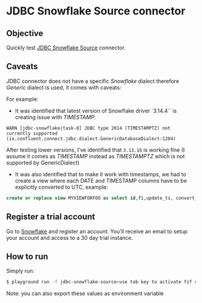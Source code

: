 # JDBC Snowflake Source connector


## Objective

Quickly test [JDBC Snowflake Source](https://docs.confluent.io/current/connect/kafka-connect-jdbc/source-connector/index.html#kconnect-long-jdbc-source-connector) connector.

## Caveats

JDBC connector does not have a specific *Snowflake* dialect therefore *Generic* dialect is used, it comes with caveats:
 
For example:
 
* It was identified that latest version of Snowflake driver `3.14.4`` is creating issue with *TIMESTAMP*:

```log
WARN [jdbc-snowflake|task-0] JDBC type 2014 (TIMESTAMPTZ) not currently supported (io.confluent.connect.jdbc.dialect.GenericDatabaseDialect:1204)
```

After testing lower versions, I’ve identified that `3.13.16` is working fine (I assume it comes as *TIMESTAMP* instead as *TIMESTAMPTZ* which is not supported by GenericDialect)
  
* It was also identified that to make it work with timestamps, we had to create a view where each DATE and TIMESTAMP columns have to be explicitly converted to UTC, example:

```sql
create or replace view MYVIEWFORFOO as select id,f1,update_ts, convert_timezone('UTC', loaddate) as loaddate, convert_timezone('UTC', submitdate) as submitdate, convert_timezone('UTC', insuredbirthdate) as insuredbirthdate from FOO;
```

## Register a trial account

Go to [Snowflake](https://www.snowflake.com) and register an account. You'll receive an email to setup your account and access to a 30 day trial instance.

## How to run

Simply run:

```bash
$ playground run -f jdbc-snowflake-source<use tab key to activate fzf completion (see https://kafka-docker-playground.io/#/cli?id=%e2%9a%a1-setup-completion), otherwise use full path, or correct relative path> <SNOWFLAKE_ACCOUNT_NAME> <SNOWFLAKE_USERNAME> <SNOWFLAKE_PASSWORD>
```

Note: you can also export these values as environment variable
